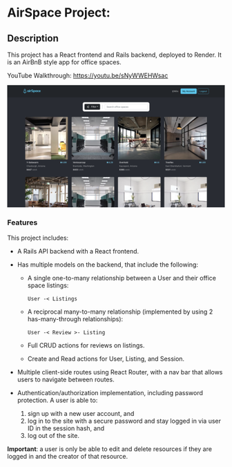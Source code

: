 # AirSpace Project:

## Description

This project has a React frontend and Rails backend, deployed to Render. It is an AirBnB style app for office spaces.

YouTube Walkthrough: https://youtu.be/sNyWWEHWsac

![Project Screenshot](/airspace-screenshot.png "AirSpace Project")

### Features

This project includes:

- A Rails API backend with a React frontend.
- Has multiple models on the backend, that include the following:

  - A single one-to-many relationship between a User and their office space listings:

    ```
    User -< Listings
    ```

  - A reciprocal many-to-many relationship (implemented by using 2 has-many-through relationships):

    ```
    User -< Review >- Listing
    ```

  - Full CRUD actions for reviews on listings.
  - Create and Read actions for User, Listing, and Session.

- Multiple client-side routes using React Router, with a nav bar that allows users to navigate between routes.
- Authentication/authorization implementation, including password protection. A user is able to:
  1. sign up with a new user account, and
  2. log in to the site with a secure password and stay logged in via user ID in the session hash, and
  3. log out of the site.

**Important**: a user is only be able to edit and delete resources if they are logged in and the creator of that resource.
